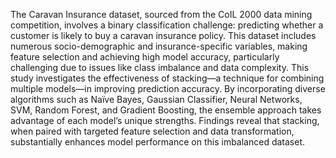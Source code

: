 The Caravan Insurance dataset, sourced from the CoIL 2000 data
mining competition, involves a binary classification challenge:
predicting whether a customer is likely to buy a caravan insurance
policy. This dataset includes numerous socio-demographic and
insurance-specific variables, making feature selection and
achieving high model accuracy, particularly challenging due to
issues like class imbalance and data complexity. This study
investigates the effectiveness of stacking—a technique for
combining multiple models—in improving prediction accuracy.
By incorporating diverse algorithms such as Naïve Bayes,
Gaussian Classifier, Neural Networks, SVM, Random Forest, and
Gradient Boosting, the ensemble approach takes advantage of
each model’s unique strengths. Findings reveal that stacking,
when paired with targeted feature selection and data
transformation, substantially enhances model performance on this
imbalanced dataset.

